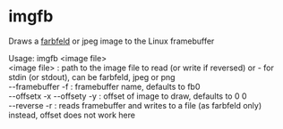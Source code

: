 # imgfb
Draws a [farbfeld](http://tools.suckless.org/farbfeld/) or jpeg image to the Linux framebuffer

Usage: imgfb \<image file\>\
\<image file\> : path to the image file to read (or write if reversed) or - for stdin (or stdout), can be farbfeld, jpeg or png\
--framebuffer -f : framebuffer name, defaults to fb0\
--offsetx -x --offsety -y : offset of image to draw, defaults to 0 0\
--reverse -r : reads framebuffer and writes to a file (as farbfeld only) instead, offset does not work here
